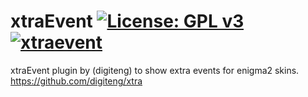 xtraEvent [![License: GPL v3](https://img.shields.io/badge/License-GPLv3-blue.svg)](https://www.gnu.org/licenses/gpl-3.0) [![xtraevent](https://github.com/fairbird/xtraEvent/actions/workflows/xtraevent.yml/badge.svg)](https://github.com/fairbird/xtraEvent/actions/workflows/xtraevent.yml)
=========
xtraEvent plugin by (digiteng) to show extra events for enigma2 skins.
https://github.com/digiteng/xtra
